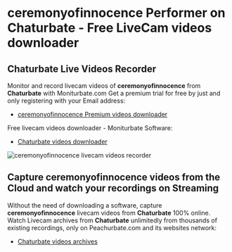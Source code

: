 # ceremonyofinnocence Performer on Chaturbate - Free LiveCam videos downloader

## Chaturbate Live Videos Recorder

Monitor and record livecam videos of **ceremonyofinnocence** from **Chaturbate** with Moniturbate.com
Get a premium trial for free by just and only registering with your Email address:
* [ceremonyofinnocence Premium videos downloader](https://moniturbate.com/request-demo-licence-key.html)

Free livecam videos downloader - Moniturbate Software:
* [Chaturbate videos downloader](https://moniturbate.com/moniturbate-download-software.html)

![ceremonyofinnocence livecam videos recorder](https://peachurnet.com/templates/moniturbate-software.png)


## Capture ceremonyofinnocence videos from the Cloud and watch your recordings on Streaming

Without the need of downloading a software, capture **ceremonyofinnocence** livecam videos from **Chaturbate** 100% online.
Watch Livecam archives from **Chaturbate** unlimitedly from thousands of existing recordings, only on Peachurbate.com and its websites network:
* [Chaturbate videos archives](https://peachurnet.com/)